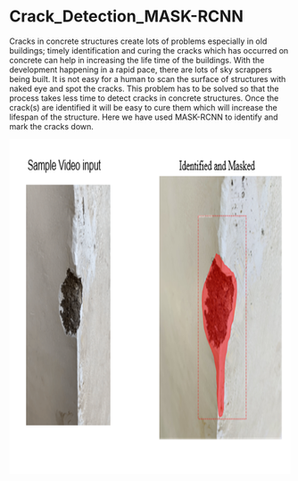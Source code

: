 # Crack_Detection_MASK-RCNN
Cracks in concrete structures create lots of problems especially in old buildings; timely identification and curing the cracks which has occurred on concrete can help in increasing the life time of the buildings. 
With the development happening in a rapid pace, there are lots of sky scrappers being built. It is not easy for a human to scan the surface of structures with naked eye and spot the cracks. This problem has to be solved so that the process takes less time to detect cracks in concrete structures.
Once the crack(s) are identified it will be easy to cure them which will increase the lifespan of the structure.
Here we have used MASK-RCNN to identify and mark the cracks down.
<p align="center">
  <img src="Sample.PNG" width="600" height="600" title="hover text">
  
</p>
